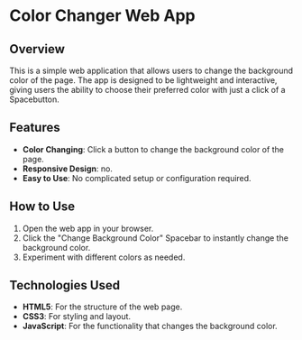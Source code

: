 # Color Changer Web App

## Overview
This is a simple web application that allows users to change the background color of the page. The app is designed to be lightweight and interactive, giving users the ability to choose their preferred color with just a click of a Spacebutton.

## Features
- **Color Changing**: Click a button to change the background color of the page.
- **Responsive Design**: no.
- **Easy to Use**: No complicated setup or configuration required.

## How to Use
1. Open the web app in your browser.
2. Click the "Change Background Color" Spacebar to instantly change the background color.
3. Experiment with different colors as needed.

## Technologies Used
- **HTML5**: For the structure of the web page.
- **CSS3**: For styling and layout.
- **JavaScript**: For the functionality that changes the background color.
